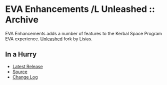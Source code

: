 # EVA Enhancements /L Unleashed :: Archive

 EVA Enhancements adds a number of features to the Kerbal Space Program EVA experience.
[Unleashed](https://ksp.lisias.net/add-ons-unleashed/) fork by Lisias.


## In a Hurry

* [Latest Release](https://github.com/net-lisias-kspu/EVAEnhancements/releases)
* [Source](https://github.com/net-lisias-kspu/EVAEnhancements)
* [Change Log](./CHANGE_LOG.md)
